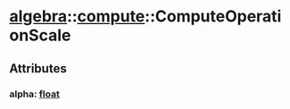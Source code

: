 # [algebra](/libs/algebra/)::[compute](/libs/algebra/compute/)::ComputeOperationScale

## Attributes

### alpha:&nbsp;[float](/libs/std/core/type.float.md)
